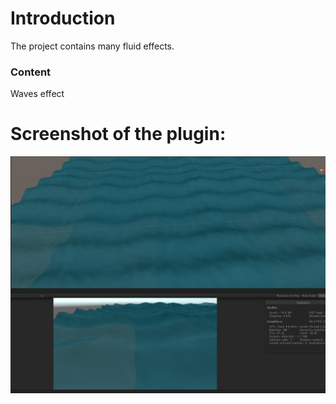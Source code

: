 # Introduction
The project contains many fluid effects.

### Content
Waves effect

# Screenshot of the plugin:
![](UnityProjects/Assets/Waves/Sample1.png)
